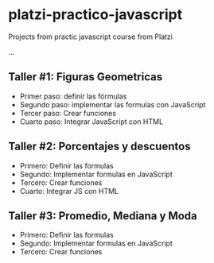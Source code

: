 # platzi-practico-javascript
Projects from practic javascript course from Platzi

...

## Taller #1: Figuras Geometricas
- Primer paso: definir las fórmulas
- Segundo paso: implementar las formulas con JavaScript
- Tercer paso: Crear funciones
- Cuarto paso: Integrar JavaScript con HTML

## Taller #2: Porcentajes y descuentos
- Primero: Definir las formulas
- Segundo: Implementar formulas en JavaScript
- Tercero: Crear funciones
- Cuarto: Integrar JS con HTML

## Taller #3: Promedio, Mediana  y Moda
- Primero: Definir las formulas
- Segundo: Implementar formulas en JavaScript
- Tercero: Crear funciones